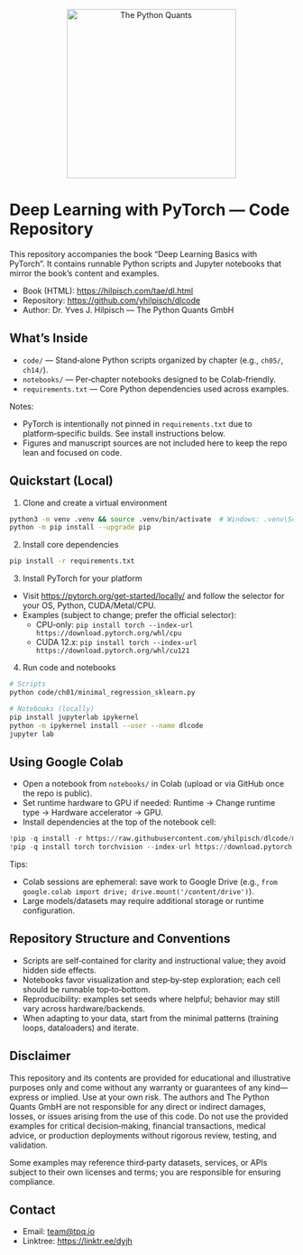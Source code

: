 <p align="center">
  <img src="https://hilpisch.com/tpq_logo.png" alt="The Python Quants" width="300" />
</p>

# Deep Learning with PyTorch — Code Repository

This repository accompanies the book “Deep Learning Basics with PyTorch”. It contains runnable Python scripts and Jupyter notebooks that mirror the book’s content and examples.

- Book (HTML): https://hilpisch.com/tae/dl.html
- Repository: https://github.com/yhilpisch/dlcode
- Author: Dr. Yves J. Hilpisch — The Python Quants GmbH

## What’s Inside

- `code/` — Stand‑alone Python scripts organized by chapter (e.g., `ch05/`, `ch14/`).
- `notebooks/` — Per‑chapter notebooks designed to be Colab‑friendly.
- `requirements.txt` — Core Python dependencies used across examples.

Notes:
- PyTorch is intentionally not pinned in `requirements.txt` due to platform‑specific builds. See install instructions below.
- Figures and manuscript sources are not included here to keep the repo lean and focused on code.

## Quickstart (Local)

1) Clone and create a virtual environment

```bash
python3 -m venv .venv && source .venv/bin/activate  # Windows: .venv\Scripts\activate
python -m pip install --upgrade pip
```

2) Install core dependencies

```bash
pip install -r requirements.txt
```

3) Install PyTorch for your platform

- Visit https://pytorch.org/get-started/locally/ and follow the selector for your OS, Python, CUDA/Metal/CPU.
- Examples (subject to change; prefer the official selector):
  - CPU‑only: `pip install torch --index-url https://download.pytorch.org/whl/cpu`
  - CUDA 12.x: `pip install torch --index-url https://download.pytorch.org/whl/cu121`

4) Run code and notebooks

```bash
# Scripts
python code/ch01/minimal_regression_sklearn.py

# Notebooks (locally)
pip install jupyterlab ipykernel
python -m ipykernel install --user --name dlcode
jupyter lab
```

## Using Google Colab

- Open a notebook from `notebooks/` in Colab (upload or via GitHub once the repo is public).
- Set runtime hardware to GPU if needed: Runtime → Change runtime type → Hardware accelerator → GPU.
- Install dependencies at the top of the notebook cell:

```python
!pip -q install -r https://raw.githubusercontent.com/yhilpisch/dlcode/main/requirements.txt
!pip -q install torch torchvision --index-url https://download.pytorch.org/whl/cu121  # or CPU index
```

Tips:
- Colab sessions are ephemeral: save work to Google Drive (e.g., `from google.colab import drive; drive.mount('/content/drive')`).
- Large models/datasets may require additional storage or runtime configuration.

## Repository Structure and Conventions

- Scripts are self‑contained for clarity and instructional value; they avoid hidden side effects.
- Notebooks favor visualization and step‑by‑step exploration; each cell should be runnable top‑to‑bottom.
- Reproducibility: examples set seeds where helpful; behavior may still vary across hardware/backends.
- When adapting to your data, start from the minimal patterns (training loops, dataloaders) and iterate.

## Disclaimer

This repository and its contents are provided for educational and illustrative purposes only and come without any warranty or guarantees of any kind—express or implied. Use at your own risk. The authors and The Python Quants GmbH are not responsible for any direct or indirect damages, losses, or issues arising from the use of this code. Do not use the provided examples for critical decision‑making, financial transactions, medical advice, or production deployments without rigorous review, testing, and validation.

Some examples may reference third‑party datasets, services, or APIs subject to their own licenses and terms; you are responsible for ensuring compliance.

## Contact

- Email: team@tpq.io
- Linktree: https://linktr.ee/dyjh

